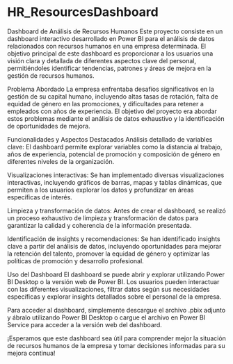 # HR_ResourcesDashboard
Dashboard de Análisis de Recursos Humanos
Este proyecto consiste en un dashboard interactivo desarrollado en Power BI para el análisis de datos relacionados con recursos humanos en una empresa determinada. El objetivo principal de este dashboard es proporcionar a los usuarios una visión clara y detallada de diferentes aspectos clave del personal, permitiéndoles identificar tendencias, patrones y áreas de mejora en la gestión de recursos humanos.

Problema Abordado
La empresa enfrentaba desafíos significativos en la gestión de su capital humano, incluyendo altas tasas de rotación, falta de equidad de género en las promociones, y dificultades para retener a empleados con años de experiencia. El objetivo del proyecto era abordar estos problemas mediante el análisis de datos exhaustivo y la identificación de oportunidades de mejora.

Funcionalidades y Aspectos Destacados
Análisis detallado de variables clave: El dashboard permite explorar variables como la distancia al trabajo, años de experiencia, potencial de promoción y composición de género en diferentes niveles de la organización.

Visualizaciones interactivas: Se han implementado diversas visualizaciones interactivas, incluyendo gráficos de barras, mapas y tablas dinámicas, que permiten a los usuarios explorar los datos y profundizar en áreas específicas de interés.

Limpieza y transformación de datos: Antes de crear el dashboard, se realizó un proceso exhaustivo de limpieza y transformación de datos para garantizar la calidad y coherencia de la información presentada.

Identificación de insights y recomendaciones: Se han identificado insights clave a partir del análisis de datos, incluyendo oportunidades para mejorar la retención del talento, promover la equidad de género y optimizar las políticas de promoción y desarrollo profesional.

Uso del Dashboard
El dashboard se puede abrir y explorar utilizando Power BI Desktop o la versión web de Power BI. Los usuarios pueden interactuar con las diferentes visualizaciones, filtrar datos según sus necesidades específicas y explorar insights detallados sobre el personal de la empresa.

Para acceder al dashboard, simplemente descargue el archivo .pbix adjunto y ábralo utilizando Power BI Desktop o cargue el archivo en Power BI Service para acceder a la versión web del dashboard.

¡Esperamos que este dashboard sea útil para comprender mejor la situación de recursos humanos de la empresa y tomar decisiones informadas para su mejora continua!


